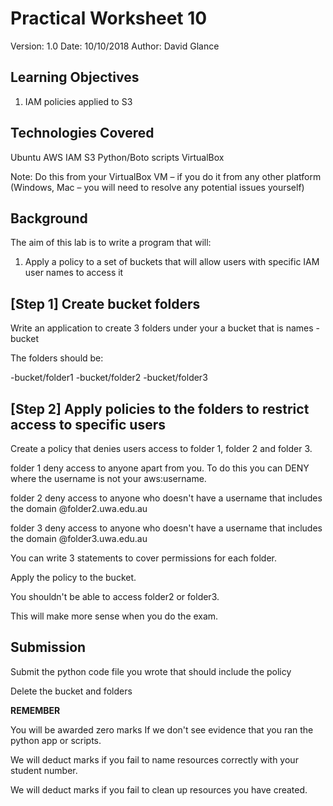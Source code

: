 # Practical Worksheet 10

Version: 1.0 Date: 10/10/2018 Author: David Glance

## Learning Objectives

1. IAM policies applied to S3

## Technologies Covered

Ubuntu
AWS
IAM
S3
Python/Boto scripts
VirtualBox

Note: Do this from your VirtualBox VM – if you do it from any other platform (Windows, Mac – you will need to resolve any potential issues yourself)

## Background

The aim of this lab is to write a program that will:

1. Apply a policy to a set of buckets that will allow users with
   specific IAM user names to access it


## [Step 1] Create bucket folders

Write an application to create 3 folders under your a bucket that is
names <Student Number>-bucket

The folders should be:

<Student Number>-bucket/folder1
<Student Number>-bucket/folder2
<Student Number>-bucket/folder3

## [Step 2] Apply policies to the folders to restrict access to specific users

Create a policy that denies users access to folder 1, folder 2 and
folder 3.

folder 1 deny access to anyone apart from you. To do this you can DENY where the
username is not your aws:username.

folder 2 deny access to anyone who doesn't have a username that
includes the domain @folder2.uwa.edu.au

folder 3 deny access to anyone who doesn't have a username that
includes the domain @folder3.uwa.edu.au 

You can write 3 statements to cover permissions for each folder. 

Apply the policy to the bucket.

You shouldn't be able to access folder2 or folder3. 

This will make more sense when you do the exam.


## Submission

Submit the python code file you wrote that should include the policy

Delete the bucket and folders

**REMEMBER**

You will be awarded zero marks If we don't see evidence that you ran the python app or
scripts.

We will deduct marks if you fail to name resources correctly with your
student number.

We will deduct marks if you fail to clean up resources you  have created.


